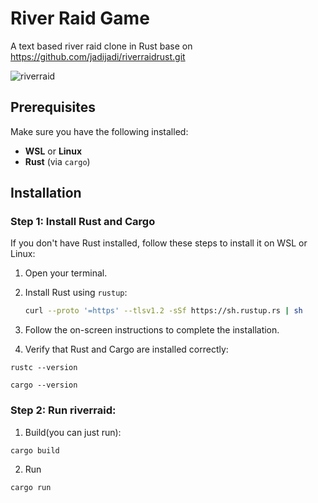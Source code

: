 # River Raid Game

A text based river raid clone in Rust base on https://github.com/jadijadi/riverraidrust.git

![riverraid](https://github.com/user-attachments/assets/6cee2c05-008c-4bb0-94ed-a4efbeac479d)


## Prerequisites

Make sure you have the following installed:

- **WSL** or **Linux**
- **Rust** (via `cargo`)

## Installation

### Step 1: Install Rust and Cargo

If you don't have Rust installed, follow these steps to install it on WSL or Linux:

1. Open your terminal.
2. Install Rust using `rustup`:

   ```bash
   curl --proto '=https' --tlsv1.2 -sSf https://sh.rustup.rs | sh

   ```

3. Follow the on-screen instructions to complete the installation.
4. Verify that Rust and Cargo are installed correctly:

```
rustc --version
```
```
cargo --version
```

### Step 2: Run riverraid:

1. Build(you can just run):
```
cargo build
```

2. Run
```
cargo run
```
